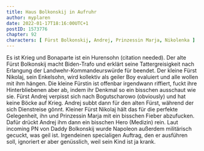 ```yaml
---
title: Haus Bolkonskij in Aufruhr
author: myplaren
date: 2022-01-17T18:16:00UTC+1
postID: 1573776
chapter: 92
characters: [ Fürst Bolkonskij, Andrej, Prinzessin Marja, Nikolenka ]
---
```

Es ist Krieg und Bonaparte ist ein Hurensohn (citation needed). Der alte Fürst Bolkonskij macht Biden-Trafo und erklärt seine Tattergreisigkeit nach Erlangung der Landwehr-Kommandeurswürde für beendet. Der kleine Fürst Nikolaj, sein Enkelsohn, wird kollektiv als geiler Boy evaluiert und alle wollen mit ihm hängen. Die kleine Fürstin ist offenbar irgendwann riffiert, fuckt ihre Hinterbliebenen aber ab, indem ihr Denkmal so ein bisschen ausschaut wie sie. Fürst Andrej verpisst sich nach Bogutscharowo (obviously) und hat keine Böcke auf Krieg. Andrej subbt dann für den alten Fürst, während der sich Dienstreise gönnt. Kleiner Fürst Nikolaj hält das für die perfekte Gelegenheit, ihn und Prinzessin Marja mit ein bisschen Fieber abzufucken. Dafür drückt Andrej ihm dann ein bisschen Hero (Medizin) rein. Laut incoming PN von Daddy Bolkonskij wurde Napoleon außerdem militärisch gecuckt, was geil ist. Irgendeinen specialigen Auftrag, den er ausführen soll, ignoriert er aber genüsslich, weil sein Kind ist ja krank.